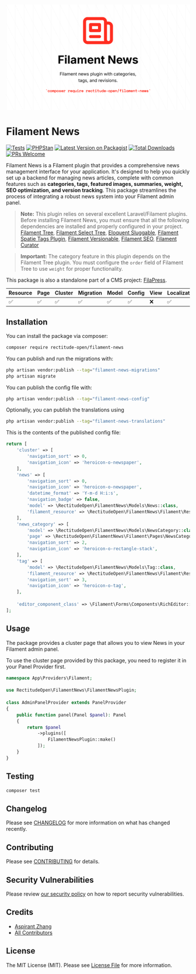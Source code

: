 ![Filament News Banner](./art/Filament%20News.png)
# Filament News

[![Tests](https://github.com/rectitude-open/filament-news/actions/workflows/run-tests.yml/badge.svg)](https://github.com/rectitude-open/filament-news/actions/workflows/run-tests.yml)
[![PHPStan](https://img.shields.io/badge/PHPStan-level%205-brightgreen)](https://phpstan.org/)
[![Latest Version on Packagist](https://img.shields.io/packagist/v/rectitude-open/filament-news.svg?style=flat-square)](https://packagist.org/packages/rectitude-open/filament-news)
[![Total Downloads](https://img.shields.io/packagist/dt/rectitude-open/filament-news.svg?style=flat-square)](https://packagist.org/packages/rectitude-open/filament-news)
[![PRs Welcome](https://img.shields.io/badge/PRs-welcome-brightgreen.svg?style=flat-square)](https://github.com/rectitude-open/filament-news/pulls)


Filament News is a Filament plugin that provides a comprehensive news management interface for your application. It's designed to help you quickly set up a backend for managing news articles, complete with common features such as **categories, tags, featured images, summaries, weight, SEO optimization, and version tracking**. This package streamlines the process of integrating a robust news system into your Filament admin panel.

> **Note:** This plugin relies on several excellent Laravel/Filament plugins. Before installing Filament News, you must ensure that all the following dependencies are installed and properly configured in your project.
[Filament Tree](https://github.com/solutionforest/filament-tree), [Filament Select Tree](https://github.com/CodeWithDennis/filament-select-tree), [Eloquent Sluggable](https://github.com/cviebrock/eloquent-sluggable), [Filament Spatie Tags Plugin](https://github.com/filamentphp/spatie-laravel-tags-plugin), [Filament Versionable](https://github.com/mansoorkhan96/filament-versionable), [Filament SEO](https://github.com/ralphjsmit/laravel-filament-seo), [Filament Curator](https://github.com/awcodes/filament-curator)

> **Important:** The category feature in this plugin depends on the Filament Tree plugin. You must configure the `order` field of Filament Tree to use `weight` for proper functionality.

This package is also a standalone part of a CMS project: [FilaPress](https://github.com/rectitude-open/filapress).

Resource | Page | Cluster | Migration | Model | Config | View | Localization
--- | --- | --- | --- | --- | --- | --- | ---
✅ | ✅ | ✅ | ✅ | ✅ | ✅ | ❌ | ✅  

## Installation


You can install the package via composer:

```bash
composer require rectitude-open/filament-news
```

You can publish and run the migrations with:

```bash
php artisan vendor:publish --tag="filament-news-migrations"
php artisan migrate
```

You can publish the config file with:

```bash
php artisan vendor:publish --tag="filament-news-config"
```

Optionally, you can publish the translations using

```bash
php artisan vendor:publish --tag="filament-news-translations"
```

This is the contents of the published config file:

```php
return [
    'cluster' => [
        'navigation_sort' => 0,
        'navigation_icon' => 'heroicon-o-newspaper',
    ],
    'news' => [
        'navigation_sort' => 0,
        'navigation_icon' => 'heroicon-o-newspaper',
        'datetime_format' => 'Y-m-d H:i:s',
        'navigation_badge' => false,
        'model' => \RectitudeOpen\FilamentNews\Models\News::class,
        'filament_resource' => \RectitudeOpen\FilamentNews\Filament\Resources\NewsResource::class,
    ],
    'news_category' => [
        'model' => \RectitudeOpen\FilamentNews\Models\NewsCategory::class,
        'page' => \RectitudeOpen\FilamentNews\Filament\Pages\NewsCategory::class,
        'navigation_sort' => 2,
        'navigation_icon' => 'heroicon-o-rectangle-stack',
    ],
    'tag' => [
        'model' => \RectitudeOpen\FilamentNews\Models\Tag::class,
        'filament_resource' => \RectitudeOpen\FilamentNews\Filament\Resources\NewsTagResource::class,
        'navigation_sort' => 3,
        'navigation_icon' => 'heroicon-o-tag',
    ],

    'editor_component_class' => \Filament\Forms\Components\RichEditor::class,
];
```

## Usage

The package provides a cluster page that allows you to view News in your Filament admin panel. 

To use the cluster page provided by this package, you need to register it in your Panel Provider first.

```php
namespace App\Providers\Filament;

use RectitudeOpen\FilamentNews\FilamentNewsPlugin;

class AdminPanelProvider extends PanelProvider
{
    public function panel(Panel $panel): Panel
    {
        return $panel
            ->plugins([
                FilamentNewsPlugin::make()
            ]);
    }
}
```

## Testing

```bash
composer test
```

## Changelog

Please see [CHANGELOG](CHANGELOG.md) for more information on what has changed recently.

## Contributing

Please see [CONTRIBUTING](.github/CONTRIBUTING.md) for details.

## Security Vulnerabilities

Please review [our security policy](../../security/policy) on how to report security vulnerabilities.

## Credits

- [Aspirant Zhang](https://github.com/aspirantzhang)
- [All Contributors](../../contributors)

## License

The MIT License (MIT). Please see [License File](LICENSE.md) for more information.
